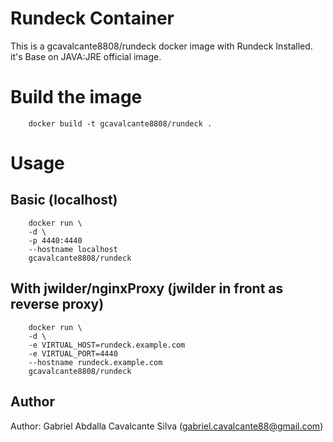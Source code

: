 Rundeck Container
=================

This is a gcavalcante8808/rundeck docker image with Rundeck Installed. it's Base on JAVA:JRE official image.

Build the image
===============

```
    docker build -t gcavalcante8808/rundeck .
```

Usage
=====

Basic (localhost)
-----------------

```
    docker run \
    -d \
    -p 4440:4440
    --hostname localhost
    gcavalcante8808/rundeck
```

With jwilder/nginxProxy (jwilder in front as reverse proxy)
-----------------------------------------------------------

```
    docker run \
    -d \
    -e VIRTUAL_HOST=rundeck.example.com
    -e VIRTUAL_PORT=4440
    --hostname rundeck.example.com
    gcavalcante8808/rundeck
```

Author
------

Author: Gabriel Abdalla Cavalcante Silva (gabriel.cavalcante88@gmail.com)
